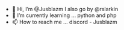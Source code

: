 - 👋 Hi, I’m @Jusblazm I also go by @rslarkin
- 🌱 I’m currently learning ... python and php
- 📫 How to reach me ... discord - Jusblazm

<!---
Jusblazm/Jusblazm is a ✨ special ✨ repository because its `README.md` (this file) appears on your GitHub profile.
You can click the Preview link to take a look at your changes.
--->
